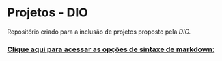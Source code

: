 # **Projetos - DIO**
Repositório criado para a inclusão de projetos proposto pela *DIO.*

### [Clique aqui para acessar as opções de sintaxe de markdown:](https://www.markdownguide.org/basic-syntax/)
